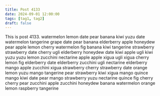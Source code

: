 ```yaml
---
title: Post 4133
date: 2024-09-01 12:00:00
tags: [tag1, tag2]
draft: false
---
```

This is post 4133.
watermelon
lemon
date
pear
banana
kiwi
yuzu
date
watermelon
tangerine
grape
date
pear
banana
elderberry
apple
honeydew
pear
apple
lemon
cherry
watermelon
fig
banana
kiwi
tangerine
strawberry
strawberry
date
cherry
ugli
elderberry
honeydew
date
kiwi
apple
ugli
kiwi
yuzu
yuzu
lemon
zucchini
nectarine
apple
apple
xigua
ugli
xigua
cherry
lemon
fig
elderberry
date
elderberry
zucchini
ugli
nectarine
elderberry
mango
apple
zucchini
xigua
strawberry
cherry
strawberry
date
orange
lemon
yuzu
mango
tangerine
pear
strawberry
kiwi
xigua
mango
quince
mango
kiwi
date
pear
mango
strawberry
yuzu
nectarine
quince
fig
cherry
cherry
pear
zucchini
apple
zucchini
honeydew
banana
watermelon
orange
lemon
raspberry
tangerine
